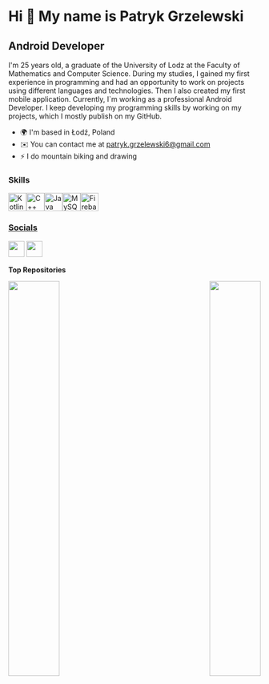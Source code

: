Hi 👋 My name is Patryk Grzelewski
==================================

Android Developer
------------------------

I'm 25 years old, a graduate of the University of Lodz at the Faculty of Mathematics and Computer Science. During my studies, I gained my first experience in programming and had an opportunity to work on projects using different languages and technologies. Then I also created my first mobile application. Currently, I\`m working as a professional Android Developer. I keep developing my programming skills by working on my projects, which I mostly publish on my GitHub.

*   🌍  I'm based in Łodź, Poland
*   ✉️  You can contact me at [patryk.grzelewski6@gmail.com](mailto:patryk.grzelewski6@gmail.com)
*   ⚡  I do mountain biking and drawing

### Skills

<p align="left"><a href="https://kotlinlang.org/" target="_blank" rel="noreferrer"><img src="https://raw.githubusercontent.com/danielcranney/readme-generator/main/public/icons/skills/kotlin-colored.svg" width="36" height="36" alt="Kotlin" /></a><a href="https://docs.microsoft.com/en-us/cpp/?view=msvc-170" target="_blank" rel="noreferrer"><img src="https://raw.githubusercontent.com/danielcranney/readme-generator/main/public/icons/skills/cplusplus-colored.svg" width="36" height="36" alt="C++" /></a><a href="https://www.oracle.com/java/" target="_blank" rel="noreferrer"><img src="https://raw.githubusercontent.com/danielcranney/readme-generator/main/public/icons/skills/java-colored.svg" width="36" height="36" alt="Java" /></a><a href="https://www.mysql.com/" target="_blank" rel="noreferrer"><img src="https://raw.githubusercontent.com/danielcranney/readme-generator/main/public/icons/skills/mysql-colored.svg" width="36" height="36" alt="MySQL" /></a><a href="https://firebase.google.com/" target="_blank" rel="noreferrer"><img src="https://raw.githubusercontent.com/danielcranney/readme-generator/main/public/icons/skills/firebase-colored.svg" width="36" height="36" alt="Firebase" /></a><a href="https://www.adobe.com/uk/products/photoshop.html" target="_blank" rel="noreferrer">

### Socials

<a href="http://www.instagram.com/patryk_grzelewski" target="_blank" rel="noreferrer"><img src="https://raw.githubusercontent.com/danielcranney/readme-generator/main/public/icons/socials/instagram.svg" width="32" height="32" /></a>
<a href="https://www.linkedin.com/in/patryk-grzelewski6/" target="_blank" rel="noreferrer"><img src="https://raw.githubusercontent.com/danielcranney/readme-generator/main/public/icons/socials/linkedin.svg" width="32" height="32" /></a></p>

<b>Top Repositories</b>

<div width="100%" align="center"><a href="https://github.com/grzeluu/Plant-Care-App" align="left"><img align="left" width="45%" src="https://github-readme-stats.vercel.app/api/pin/?username=grzeluu&repo=Plant-Care-App&title_color=0891b2&text_color=ffffff&icon_color=0891b2&bg_color=1c1917&hide_border=true&locale=en" /></a><a href="https://github.com/grzeluu/Weather-App" align="right"><img align="right" width="45%" src="https://github-readme-stats.vercel.app/api/pin/?username=grzeluu&repo=Weather-App&title_color=0891b2&text_color=ffffff&icon_color=0891b2&bg_color=1c1917&hide_border=true&locale=en" /></a></div><br /><br /><br /><br /><br /><br /><br />
